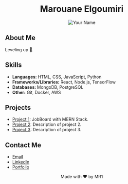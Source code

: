<!-- Header -->
<h1 align="center">Marouane Elgoumiri</h1>
<p align="center">
  <img src="https://res.cloudinary.com/dtp0lqhke/image/upload/v1711840066/1704226025220_lfs7uf.jpg" alt="Your Name">
</p>

<!-- About Me -->
## About Me
Leveling up 🚀.

<!-- Skills -->
## Skills
- **Languages:** HTML, CSS, JavaScript, Python
- **Frameworks/Libraries:** React, Node.js, TensorFlow
- **Databases:** MongoDB, PostgreSQL
- **Other:** Git, Docker, AWS

<!-- Projects -->
## Projects
- [Project 1](https://github.com/Marouane-Elgoumiri/job_board.git): JobBoard with MERN Stack.
- [Project 2](https://github.com/your-username/project-2): Description of project 2.
- [Project 3](https://github.com/your-username/project-3): Description of project 3.

<!-- Contact Me -->
## Contact Me
- [Email](mailto:Mar.Elgoumiri@hotmail.com)
- [LinkedIn](www.linkedin.com/in/marwan-elgoumiri-2a0469207)
- [Portfolio]([https://yourportfolio.com](https://marouane-elgoumiri.github.io/portfolio/))

<!-- Footer -->
<footer>
  <p align="center">Made with ❤️ by MR1</p>
</footer>
